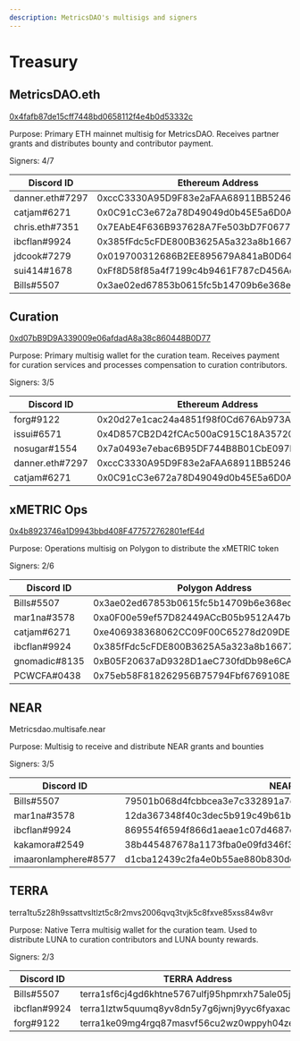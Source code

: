 ```yaml
---
description: MetricsDAO's multisigs and signers
---
```


# Treasury

## MetricsDAO.eth

[0x4fafb87de15cff7448bd0658112f4e4b0d53332c](https://gnosis-safe.io/app/eth:0x4fafb87de15cff7448bd0658112f4e4b0d53332c/balances)

Purpose: Primary ETH mainnet multisig for MetricsDAO. Receives partner grants and distributes bounty and contributor payment.

Signers: 4/7

| Discord ID      | Ethereum Address                           |
| --------------- | ------------------------------------------ |
| danner.eth#7297 | 0xccC3330A95D9F83e2aFAA68911BB52468E2B26FE |
| catjam#6271     | 0x0C91cC3e672a78D49049d0b45E5a6D0A9Cd5c916 |
| chris.eth#7351  | 0x7EAbE4F636B937628A7Fe503bD7F06772C047FEe |
| ibcflan#9924    | 0x385fFdc5cFDE800B3625A5a323a8b16677F044a2 |
| jdcook#7279     | 0x019700312686B2EE895679A841aB0D6423D9b990 |
| sui414#1678     | 0xFf8D58f85a4f7199c4b9461F787cD456Ad30e594 |
| Bills#5507      | 0x3ae02ed67853b0615fc5b14709b6e368ed5737e2 |

## Curation

[0xd07bB9D9A339009e06afdadA8a38c860448B0D77](https://gnosis-safe.io/app/eth:0xd07bB9D9A339009e06afdadA8a38c860448B0D77/balances)

Purpose: Primary multisig wallet for the curation team. Receives payment for curation services and processes compensation to curation contributors.

Signers: 3/5

| Discord ID      | Ethereum Address                           |
| --------------- | ------------------------------------------ |
| forg#9122       | 0x20d27e1cac24a4851f98f0Cd676Ab973AAFcbEE1 |
| issui#6571      | 0x4D857CB2D42fCAc500aC915C18A35720E4efBE70 |
| nosugar#1554    | 0x7a0493e7ebac6B95DF744B8B01CbE097EbCA054d |
| danner.eth#7297 | 0xccC3330A95D9F83e2aFAA68911BB52468E2B26FE |
| catjam#6271     | 0x0C91cC3e672a78D49049d0b45E5a6D0A9Cd5c916 |

## xMETRIC Ops

[0x4b8923746a1D9943bbd408F477572762801efE4d](https://gnosis-safe.io/app/matic:0x4b8923746a1D9943bbd408F477572762801efE4d/balances)

Purpose: Operations multisig on Polygon to distribute the xMETRIC token

Signers: 2/6

| Discord ID    | Polygon Address                            |
| ------------- | ------------------------------------------ |
| Bills#5507    | 0x3ae02ed67853b0615fc5b14709b6e368ed5737e2 |
| mar1na#3578   | 0xa0F00e59ef57D82449ACcB05b9512A47b264374b |
| catjam#6271   | 0xe406938368062CC09F00C65278d209DE5ac6Dc4C |
| ibcflan#9924  | 0x385fFdc5cFDE800B3625A5a323a8b16677F044a2 |
| gnomadic#8135 | 0xB05F20637aD9328D1aeC730fdDb98e6CA195D627 |
| PCWCFA#0438   | 0x75eb58F818262956B75794Fbf6769108E12B0EfA |

## NEAR

Metricsdao.multisafe.near

Purpose: Multisig to receive and distribute NEAR grants and bounties

Signers: 3/5

| Discord ID           | NEAR Address                                                     |
| -------------------- | ---------------------------------------------------------------- |
| Bills#5507           | 79501b068d4fcbbcea3e7c332891a7d8abfd9864657b9c2cc3c18c944b1db558 |
| mar1na#3578          | 12da367348f40c3dec5b919c49b61bf4eb67544674e71edbe93dcbaded3819ea |
| ibcflan#9924         | 869554f6594f866d1aeae1c07d4687ebf8e421d6ef69c460b48ce0b33733eebf |
| kakamora#2549        | 38b445487678a1173fba0e09fd346f3ecb66db858cb399d7637d7618868f9f03 |
| imaaronlamphere#8577 | d1cba12439c2fa4e0b55ae880b830de415e70ccee22fc7e4cd2493d9a871bace |

## TERRA

terra1tu5z28h9ssattvsltlzt5c8r2mvs2006qvq3tvjk5c8fxve85xss84w8vr

Purpose: Native Terra multisig wallet for the curation team. Used to distribute LUNA to curation contributors and LUNA bounty rewards.

Signers: 2/3

| Discord ID   | TERRA Address                                |
| ------------ | -------------------------------------------- |
| Bills#5507   | terra1sf6cj4gd6khtne5767ulfj95hpmrxh75ale05j |
| ibcflan#9924 | terra1lztw5quumq8yv8dn5y7g6jwnj9yyc6fyaxacrs |
| forg#9122    | terra1ke09mg4rgq87masvf56cu2wz0wppyh04ze9dkp |
